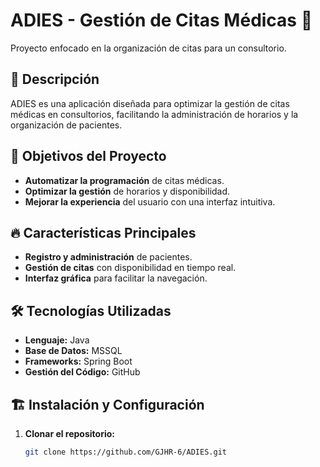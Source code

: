 
# ADIES - Gestión de Citas Médicas 🏥
Proyecto enfocado en la organización de citas para un consultorio.

## 📌 Descripción
ADIES es una aplicación diseñada para optimizar la gestión de citas médicas en consultorios, facilitando la administración de horarios y la organización de pacientes.

## 🎯 Objetivos del Proyecto
- **Automatizar la programación** de citas médicas.
- **Optimizar la gestión** de horarios y disponibilidad.
- **Mejorar la experiencia** del usuario con una interfaz intuitiva.

## 🔥 Características Principales
- **Registro y administración** de pacientes.
- **Gestión de citas** con disponibilidad en tiempo real.
- **Interfaz gráfica** para facilitar la navegación.

## 🛠️ Tecnologías Utilizadas
- **Lenguaje:** Java
- **Base de Datos:** MSSQL
- **Frameworks:** Spring Boot
- **Gestión del Código:** GitHub

## 🏗️ Instalación y Configuración
1. **Clonar el repositorio:**
   ```bash
   git clone https://github.com/GJHR-6/ADIES.git
